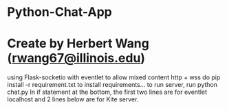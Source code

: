 # Python-Chat-App
# Create by Herbert Wang (rwang67@illinois.edu)
using Flask-socketio with eventlet to allow mixed content http + wss
do pip install -r requirement.txt to install requirements...
to run server, run python chat.py
In if statement at the bottom, the first two lines are for eventlet localhost and 2 lines below are for Kite server.  